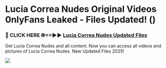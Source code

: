 # Lucia Correa Nudes Original Videos 0nlyFans Leaked - Files Updated! ()

<h3>🔴 CLICK HERE 🌐==►► <a href="https://tinyurl.com/2p9ay9w9" rel="nofollow">Lucia Correa Nudes Updated Files</a></h3>

Get Lucia Correa Nudes and all content. Now you can access all videos and pictures of Lucia Correa Nudes. New Updated Files 2025!

[![](https://i.imgur.com/KQgVmj3.gif)](https://tinyurl.com/2p9ay9w9)
